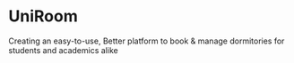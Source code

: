 # UniRoom
Creating an easy-to-use, Better platform to book  &amp; manage dormitories for students and academics alike
